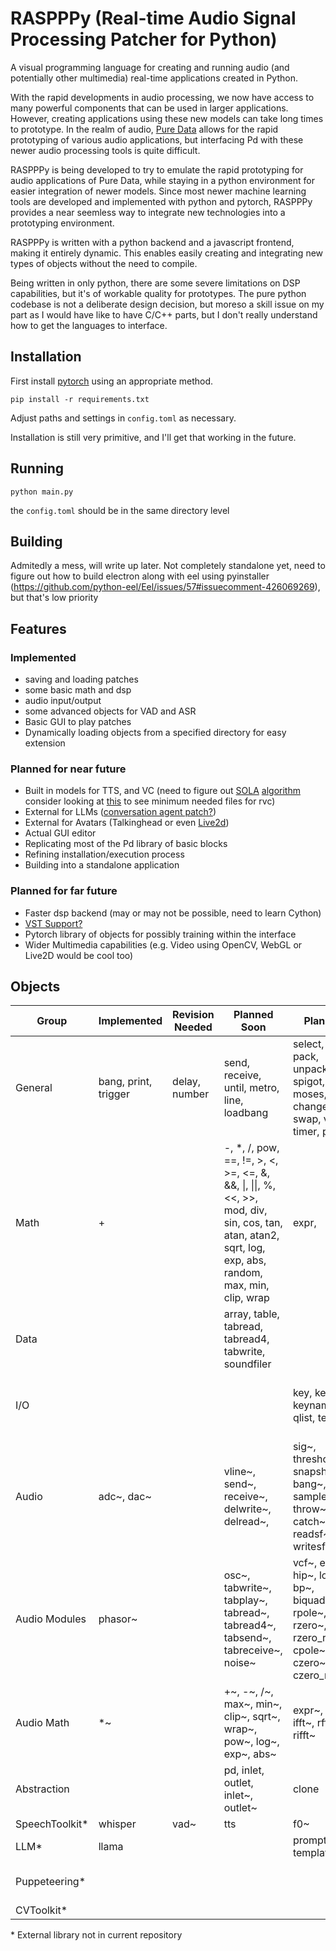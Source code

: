 # RASPPPy (Real-time Audio Signal Processing Patcher for Python)

A visual programming language for creating and running audio (and potentially other multimedia) real-time applications created in Python.

With the rapid developments in audio processing, we now have access to many powerful components that can be used in larger applications. However, creating applications using these new models can take long times to prototype. In the realm of audio, [Pure Data](https://puredata.info/) allows for the rapid prototyping of various audio applications, but interfacing Pd with these newer audio processing tools is quite difficult.

RASPPPy is being developed to try to emulate the rapid prototyping for audio applications of Pure Data, while staying in a python environment for easier integration of newer models. Since most newer machine learning tools are developed and implemented with python and pytorch, RASPPPy provides a near seemless way to integrate new technologies into a prototyping environment.

RASPPPy is written with a python backend and a javascript frontend, making it entirely dynamic. This enables easily creating and integrating new types of objects without the need to compile.

Being written in only python, there are some severe limitations on DSP capabilities, but it's of workable quality for prototypes. The pure python codebase is not a deliberate design decision, but moreso a skill issue on my part as I would have like to have C/C++ parts, but I don't really understand how to get the languages to interface.

## Installation

First install [pytorch](https://pytorch.org/) using an appropriate method.

```
pip install -r requirements.txt
```
Adjust paths and settings in `config.toml` as necessary.

Installation is still very primitive, and I'll get that working in the future.

## Running

```
python main.py
```
the `config.toml` should be in the same directory level

## Building

Admitedly a mess, will write up later. Not completely standalone yet, need to figure out how to build electron along with eel using pyinstaller (https://github.com/python-eel/Eel/issues/57#issuecomment-426069269), but that's low priority

## Features

### Implemented
- saving and loading patches
- some basic math and dsp
- audio input/output
- some advanced objects for VAD and ASR
- Basic GUI to play patches
- Dynamically loading objects from a specified directory for easy extension

### Planned for near future
- Built in models for TTS, and VC (need to figure out [SOLA](https://github.com/w-okada/voice-changer/blob/master/server/voice_changer/VoiceChanger.py) [algorithm](https://github.com/yxlllc/DDSP-SVC/blob/master/gui.py) consider looking at [this](https://github.com/SillyTavern/SillyTavern-Extras/tree/main/modules/voice_conversion) to see minimum needed files for rvc)
- External for LLMs ([conversation agent patch?](https://arxiv.org/pdf/2304.03442.pdf))
- External for Avatars (Talkinghead or even [Live2d](https://github.com/Live2D/CubismWebSamples))
- Actual GUI editor
- Replicating most of the Pd library of basic blocks
- Refining installation/execution process
- Building into a standalone application

### Planned for far future
- Faster dsp backend (may or may not be possible, need to learn Cython)
- [VST Support?](https://github.com/hq9000/cython-vst-loader)
- Pytorch library of objects for possibly training within the interface
- Wider Multimedia capabilities (e.g. Video using OpenCV, WebGL or Live2D would be cool too)

## Objects

| Group | Implemented | Revision Needed | Planned Soon | Planned | Wishlist |
|--|--|--|--|--|--|
| General | bang, print, trigger | delay, number | send, receive, until, metro, line, loadbang | select, route, pack, unpack, spigot, moses, change, swap, value, timer, pipe | netsend, netreceive
| Math | + | | -, *, /, pow, ==, !=, >, <, >=, <=, &, &&, \|, \|\|, %, <<, >>, mod, div, sin, cos, tan, atan, atan2, sqrt, log, exp, abs, random, max, min, clip, wrap | expr, | mtof, powtodb, rmstodb, ftom, dbtopow, dbtorms
| Data | | | array, table, tabread, tabread4, tabwrite, soundfiler | 
| I/O | | | | key, keyup, keyname, qlist, textfile | everything midi and osc, openpanel, savepanel
| Audio | adc~, dac~ | | vline~, send~, receive~, delwrite~, delread~, | sig~, threshold~, snapshot~, bang~, samplerate~, throw~, catch~, readsf~, writesf~
| Audio Modules | phasor~ | | osc~, tabwrite~, tabplay~, tabread~, tabread4~, tabsend~, tabreceive~, noise~ | vcf~, env~, hip~, lop~, bp~, biquad~, rpole~, rzero~, rzero_rev~, cpole~, czero~, czero_rev~
| Audio Math | *~ | | +~, -~, /~, max~, min~, clip~, sqrt~, wrap~, pow~, log~, exp~, abs~ | expr~, fft~, ifft~, rfft~, rifft~
| Abstraction | | | pd, inlet, outlet, inlet~, outlet~ | clone
| SpeechToolkit* | whisper | vad~ | tts | f0~ | rcv~
| LLM* | llama | | | prompt-template |
| Puppeteering* | | | | | Live2D, VRM, TalkingHead
| CVToolkit* | | | | | cam

\*  External library not in current repository

